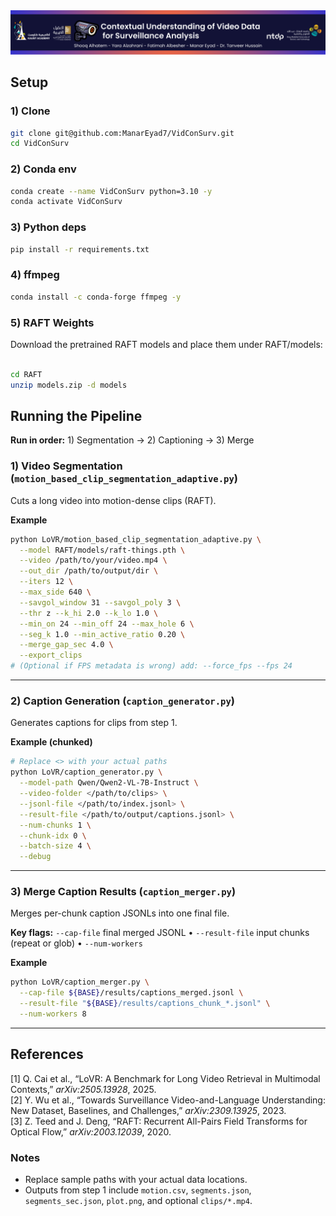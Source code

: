 
<div align="center">
    <img src="/images/Banner.png" alt="Banner" />

</div>



## Setup

### 1) Clone

```bash
git clone git@github.com:ManarEyad7/VidConSurv.git
cd VidConSurv
```

### 2) Conda env

```bash
conda create --name VidConSurv python=3.10 -y
conda activate VidConSurv
```

### 3) Python deps

```bash
pip install -r requirements.txt
```

### 4) ffmpeg

```bash
conda install -c conda-forge ffmpeg -y
```

### 5) RAFT Weights

Download the pretrained RAFT models and place them under RAFT/models:

```bash

cd RAFT
unzip models.zip -d models
```

## Running the Pipeline

**Run in order:** 1) Segmentation → 2) Captioning → 3) Merge

### 1) Video Segmentation (`motion_based_clip_segmentation_adaptive.py`)

Cuts a long video into motion-dense clips (RAFT).

**Example**

```bash
python LoVR/motion_based_clip_segmentation_adaptive.py \
  --model RAFT/models/raft-things.pth \
  --video /path/to/your/video.mp4 \
  --out_dir /path/to/output/dir \
  --iters 12 \
  --max_side 640 \
  --savgol_window 31 --savgol_poly 3 \
  --thr z --k_hi 2.0 --k_lo 1.0 \
  --min_on 24 --min_off 24 --max_hole 6 \
  --seg_k 1.0 --min_active_ratio 0.20 \
  --merge_gap_sec 4.0 \
  --export_clips
# (Optional if FPS metadata is wrong) add: --force_fps --fps 24
```

---

### 2) Caption Generation (`caption_generator.py`)

Generates captions for clips from step 1.

**Example (chunked)**

```bash
# Replace <> with your actual paths
python LoVR/caption_generator.py \
  --model-path Qwen/Qwen2-VL-7B-Instruct \
  --video-folder </path/to/clips> \
  --jsonl-file </path/to/index.jsonl> \
  --result-file </path/to/output/captions.jsonl> \
  --num-chunks 1 \
  --chunk-idx 0 \
  --batch-size 4 \
  --debug
```

---

### 3) Merge Caption Results (`caption_merger.py`)

Merges per-chunk caption JSONLs into one final file.

**Key flags:**
`--cap-file` final merged JSONL • `--result-file` input chunks (repeat or glob) • `--num-workers`

**Example**

```bash
python LoVR/caption_merger.py \
  --cap-file ${BASE}/results/captions_merged.jsonl \
  --result-file "${BASE}/results/captions_chunk_*.jsonl" \
  --num-workers 8
```

---
## References

[1] Q. Cai et al., “LoVR: A Benchmark for Long Video Retrieval in Multimodal Contexts,” *arXiv:2505.13928*, 2025.  
[2] Y. Wu et al., “Towards Surveillance Video-and-Language Understanding: New Dataset, Baselines, and Challenges,” *arXiv:2309.13925*, 2023.  
[3] Z. Teed and J. Deng, “RAFT: Recurrent All-Pairs Field Transforms for Optical Flow,” *arXiv:2003.12039*, 2020.

### Notes

* Replace sample paths with your actual data locations.
* Outputs from step 1 include `motion.csv`, `segments.json`, `segments_sec.json`, `plot.png`, and optional `clips/*.mp4`.
